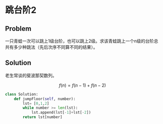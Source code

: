 # 跳台阶2

## Problem
一只青蛙一次可以跳上1级台阶，也可以跳上2级。求该青蛙跳上一个n级的台阶总共有多少种跳法（先后次序不同算不同的结果）。


## Solution

老生常谈的斐波那契数列。

$$f(n) = f(n-1) + f(n-2)$$

```python
class Solution:
    def jumpFloor(self, number):
        lst= [0,1,2]
        while number >= len(lst):
            lst.append(lst[-1]+lst[-2])
        return lst[number]
```
